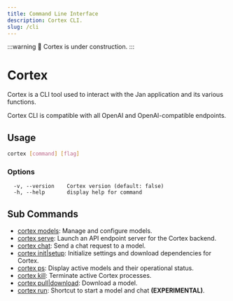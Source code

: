 ```yaml
---
title: Command Line Interface
description: Cortex CLI.
slug: /cli
---
```


:::warning
🚧 Cortex is under construction.
:::

# Cortex

Cortex is a CLI tool used to interact with the Jan application and its various functions.

<Callout type="info">
Cortex CLI is compatible with all OpenAI and OpenAI-compatible endpoints.
</Callout>

## Usage

```bash
cortex [command] [flag]
```

### Options

```
  -v, --version    Cortex version (default: false)
  -h, --help       display help for command
```

## Sub Commands

- [cortex models](/docs/cli/models): Manage and configure models.
- [cortex serve](/docs/cli/serve): Launch an API endpoint server for the Cortex backend.
- [cortex chat](/docs/cli/chat): Send a chat request to a model.
- [cortex init|setup](/docs/cli/init): Initialize settings and download dependencies for Cortex.
- [cortex ps](/docs/cli/ps): Display active models and their operational status.
- [cortex kill](/docs/cli/kill): Terminate active Cortex processes.
- [cortex pull|download](/docs/cli/pull): Download a model.
- [cortex run](/docs/cli/run): Shortcut to start a model and chat **(EXPERIMENTAL)**.
